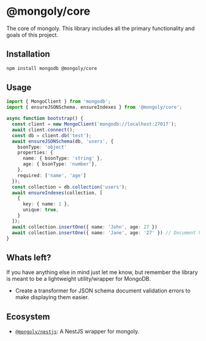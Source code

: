 # @mongoly/core
The core of mongoly. This library includes all the primary functionality and goals of this project.
## Installation
```bash
npm install mongodb @mongoly/core
```
## Usage
```ts
import { MongoClient } from 'mongodb';
import { ensureJSONSchema, ensureIndexes } from '@mongoly/core';

async function bootstrap() {
  const client = new MongoClient('mongodb://localhost:27017');
  await client.connect();
  const db = client.db('test');
  await ensureJSONSchema(db, 'users', {
    bsonType: 'object'
    properties: {
      name: { bsonType: 'string' },
      age: { bsonType: 'number'},
    },
    required: ['name', 'age']
  });
  const collection = db.collection('users');
  await ensureIndexes(collection, [
    { 
      key: { name: 1 },
      unique: true, 
    }
  ]);
  await collection.insertOne({ name: 'John', age: 27 }) 
  await collection.insertOne({ name: 'Jane', age: '27' }) // Document Validation Error 
}
```
## Whats left?
If you have anything else in mind just let me know, but remember the library is meant to be a lightweight utility/wrapper for MongoDB.
- Create a transformer for JSON schema document validation errors to make displaying them easier.
## Ecosystem
- [`@mongoly/nestjs`](https://www.npmjs.com/package/@mongoly/nestjs): A NestJS wrapper for mongoly.